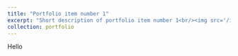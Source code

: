 ```yaml
---
title: "Portfolio item number 1"
excerpt: "Short description of portfolio item number 1<br/><img src='/images/500x300.png'>"
collection: portfolio
---
```

Hello
